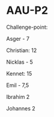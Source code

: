 # AAU-P2

Challenge-point:

Asger - 7

Christian: 12

Nicklas - 5

Kennet: 15

Emil - 7,5

Ibrahim  2

Johannes 2

